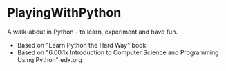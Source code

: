 # PlayingWithPython
A walk-about in Python - to learn, experiment and have fun.

* Based on "Learn Python the Hard Way" book
* Based on "6.00.1x Introduction to Computer Science and Programming Using Python" edx.org
